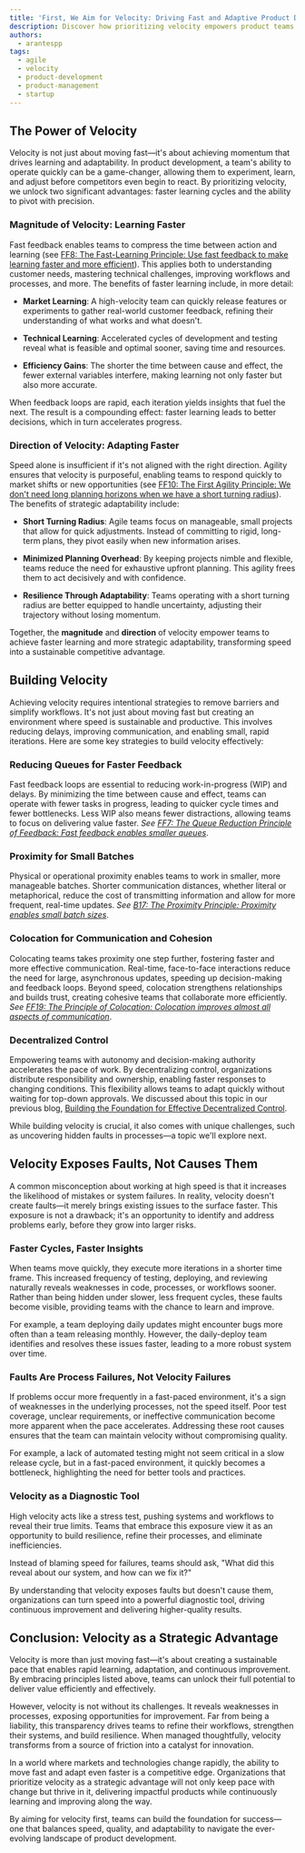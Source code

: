 ```yaml
---
title: 'First, We Aim for Velocity: Driving Fast and Adaptive Product Development'
description: Discover how prioritizing velocity empowers product teams to learn faster, adapt quickly, and build resilient solutions in an ever-changing market. Explore strategies to harness speed effectively while maintaining quality and agility.
authors:
  - arantespp
tags:
  - agile
  - velocity
  - product-development
  - product-management
  - startup
---
```


## The Power of Velocity

Velocity is not just about moving fast—it's about achieving momentum that drives learning and adaptability. In product development, a team's ability to operate quickly can be a game-changer, allowing them to experiment, learn, and adjust before competitors even begin to react. By prioritizing velocity, we unlock two significant advantages: faster learning cycles and the ability to pivot with precision.

### Magnitude of Velocity: Learning Faster

Fast feedback enables teams to compress the time between action and learning (see [FF8: The Fast-Learning Principle: Use fast feedback to make learning faster and more efficient](/docs/product/product-development/principles#ff8-the-fast-learning-principle-use-fast-feedback-to-make-learning-faster-and-more-efficient)). This applies both to understanding customer needs, mastering technical challenges, improving workflows and processes, and more. The benefits of faster learning include, in more detail:

- **Market Learning**: A high-velocity team can quickly release features or experiments to gather real-world customer feedback, refining their understanding of what works and what doesn't.

- **Technical Learning**: Accelerated cycles of development and testing reveal what is feasible and optimal sooner, saving time and resources.

- **Efficiency Gains**: The shorter the time between cause and effect, the fewer external variables interfere, making learning not only faster but also more accurate.

When feedback loops are rapid, each iteration yields insights that fuel the next. The result is a compounding effect: faster learning leads to better decisions, which in turn accelerates progress.

### Direction of Velocity: Adapting Faster

Speed alone is insufficient if it's not aligned with the right direction. Agility ensures that velocity is purposeful, enabling teams to respond quickly to market shifts or new opportunities (see [FF10: The First Agility Principle: We don't need long planning horizons when we have a short turning radius](/docs/product/product-development/principles#ff10-the-first-agility-principle-we-dont-need-long-planning-horizons-when-we-have-a-short-turning-radius)). The benefits of strategic adaptability include:

- **Short Turning Radius**: Agile teams focus on manageable, small projects that allow for quick adjustments. Instead of committing to rigid, long-term plans, they pivot easily when new information arises.

- **Minimized Planning Overhead**: By keeping projects nimble and flexible, teams reduce the need for exhaustive upfront planning. This agility frees them to act decisively and with confidence.

- **Resilience Through Adaptability**: Teams operating with a short turning radius are better equipped to handle uncertainty, adjusting their trajectory without losing momentum.

Together, the **magnitude** and **direction** of velocity empower teams to achieve faster learning and more strategic adaptability, transforming speed into a sustainable competitive advantage.

## Building Velocity

Achieving velocity requires intentional strategies to remove barriers and simplify workflows. It's not just about moving fast but creating an environment where speed is sustainable and productive. This involves reducing delays, improving communication, and enabling small, rapid iterations. Here are some key strategies to build velocity effectively:

### Reducing Queues for Faster Feedback

Fast feedback loops are essential to reducing work-in-progress (WIP) and delays. By minimizing the time between cause and effect, teams can operate with fewer tasks in progress, leading to quicker cycle times and fewer bottlenecks. Less WIP also means fewer distractions, allowing teams to focus on delivering value faster. _See [FF7: The Queue Reduction Principle of Feedback: Fast feedback enables smaller queues](/docs/product/product-development/principles#ff7-the-queue-reduction-principle-of-feedback-fast-feedback-enables-smaller-queues)_.

### Proximity for Small Batches

Physical or operational proximity enables teams to work in smaller, more manageable batches. Shorter communication distances, whether literal or metaphorical, reduce the cost of transmitting information and allow for more frequent, real-time updates. _See [B17: The Proximity Principle: Proximity enables small batch sizes](/docs/product/product-development/principles#b17-the-proximity-principle-proximity-enables-small-batch-sizes)_.

### Colocation for Communication and Cohesion

Colocating teams takes proximity one step further, fostering faster and more effective communication. Real-time, face-to-face interactions reduce the need for large, asynchronous updates, speeding up decision-making and feedback loops. Beyond speed, colocation strengthens relationships and builds trust, creating cohesive teams that collaborate more efficiently. _See [FF19: The Principle of Colocation: Colocation improves almost all aspects of communication](/docs/product/product-development/principles#ff19-the-principle-of-colocation-colocation-improves-almost-all-aspects-of-communication)_.

### Decentralized Control

Empowering teams with autonomy and decision-making authority accelerates the pace of work. By decentralizing control, organizations distribute responsibility and ownership, enabling faster responses to changing conditions. This flexibility allows teams to adapt quickly without waiting for top-down approvals. We discussed about this topic in our previous blog, [Building the Foundation for Effective Decentralized Control](/blog/2024/09/17/building-the-foundation-for-effective-decentralized-control).

While building velocity is crucial, it also comes with unique challenges, such as uncovering hidden faults in processes—a topic we'll explore next.

## Velocity Exposes Faults, Not Causes Them

A common misconception about working at high speed is that it increases the likelihood of mistakes or system failures. In reality, velocity doesn't create faults—it merely brings existing issues to the surface faster. This exposure is not a drawback; it's an opportunity to identify and address problems early, before they grow into larger risks.

### Faster Cycles, Faster Insights

When teams move quickly, they execute more iterations in a shorter time frame. This increased frequency of testing, deploying, and reviewing naturally reveals weaknesses in code, processes, or workflows sooner. Rather than being hidden under slower, less frequent cycles, these faults become visible, providing teams with the chance to learn and improve.

For example, a team deploying daily updates might encounter bugs more often than a team releasing monthly. However, the daily-deploy team identifies and resolves these issues faster, leading to a more robust system over time.

### Faults Are Process Failures, Not Velocity Failures

If problems occur more frequently in a fast-paced environment, it's a sign of weaknesses in the underlying processes, not the speed itself. Poor test coverage, unclear requirements, or ineffective communication become more apparent when the pace accelerates. Addressing these root causes ensures that the team can maintain velocity without compromising quality.

For example, a lack of automated testing might not seem critical in a slow release cycle, but in a fast-paced environment, it quickly becomes a bottleneck, highlighting the need for better tools and practices.

### Velocity as a Diagnostic Tool

High velocity acts like a stress test, pushing systems and workflows to reveal their true limits. Teams that embrace this exposure view it as an opportunity to build resilience, refine their processes, and eliminate inefficiencies.

Instead of blaming speed for failures, teams should ask, "What did this reveal about our system, and how can we fix it?"

By understanding that velocity exposes faults but doesn't cause them, organizations can turn speed into a powerful diagnostic tool, driving continuous improvement and delivering higher-quality results.

## Conclusion: Velocity as a Strategic Advantage

Velocity is more than just moving fast—it's about creating a sustainable pace that enables rapid learning, adaptation, and continuous improvement. By embracing principles listed above, teams can unlock their full potential to deliver value efficiently and effectively.

However, velocity is not without its challenges. It reveals weaknesses in processes, exposing opportunities for improvement. Far from being a liability, this transparency drives teams to refine their workflows, strengthen their systems, and build resilience. When managed thoughtfully, velocity transforms from a source of friction into a catalyst for innovation.

In a world where markets and technologies change rapidly, the ability to move fast and adapt even faster is a competitive edge. Organizations that prioritize velocity as a strategic advantage will not only keep pace with change but thrive in it, delivering impactful products while continuously learning and improving along the way.

By aiming for velocity first, teams can build the foundation for success—one that balances speed, quality, and adaptability to navigate the ever-evolving landscape of product development.
